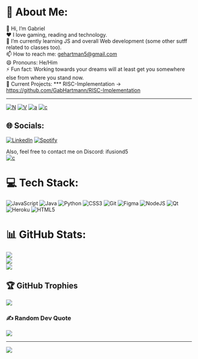 # 💫 About Me:
👋 Hi, I’m Gabriel<br>❤️ I love gaming, reading and technology.<br>🌱 I’m currently learning JS and overall Web development (some other sutff related to classes too).<br>📫 How to reach me: gehartman5@gmail.com<br>😄 Pronouns: He/Him<br>⚡ Fun fact: Working towards your dreams will at least get you somewhere else from where you stand now.<br>🚧 Current Projects: *** RISC-Implementation -> https://github.com/GabHartmann/RISC-Implementation


----

[![N](https://img.shields.io/badge/Visual_Studio_Code-0078D4?style=for-the-badge&logo=visual%20studio%20code&logoColor=white)]() 
[![V](https://img.shields.io/badge/Notepad++-90E59A.svg?style=for-the-badge&logo=notepad%2B%2B&logoColor=black)]()
[![a](https://img.shields.io/badge/Notepad++-90E59A.svg?style=for-the-badge&logo=notepad%2B%2B&logoColor=black)]()
[![c](https://img.shields.io/badge/Udemy-EC5252?style=for-the-badge&logo=Udemy&logoColor=white)]()


## 🌐 Socials:
[![LinkedIn](https://img.shields.io/badge/LinkedIn-%230077B5.svg?logo=linkedin&logoColor=white)](https://linkedin.com/in/gabhartmann) 
[![Spotify](https://img.shields.io/badge/Spotify-1DB954?style=flat-square&logo=Spotify&logoColor=white)](https://open.spotify.com/user/21woff7gcxtdpdn7jaud4v4jq) <br>

Also, feel free to contact me on Discord: ifusiond5 <br>
[![c](https://img.shields.io/badge/Discord-7289DA?style=for-the-badge&logo=discord&logoColor=white)]()


# 💻 Tech Stack:
![JavaScript](https://img.shields.io/badge/javascript-%23323330.svg?style=for-the-badge&logo=javascript&logoColor=%23F7DF1E) ![Java](https://img.shields.io/badge/java-%23ED8B00.svg?style=for-the-badge&logo=openjdk&logoColor=white) ![Python](https://img.shields.io/badge/python-3670A0?style=for-the-badge&logo=python&logoColor=ffdd54) ![CSS3](https://img.shields.io/badge/css3-%231572B6.svg?style=for-the-badge&logo=css3&logoColor=white) ![Git](https://img.shields.io/badge/git-%23F05033.svg?style=for-the-badge&logo=git&logoColor=white) ![Figma](https://img.shields.io/badge/figma-%23F24E1E.svg?style=for-the-badge&logo=figma&logoColor=white) ![NodeJS](https://img.shields.io/badge/node.js-6DA55F?style=for-the-badge&logo=node.js&logoColor=white) ![Qt](https://img.shields.io/badge/Qt-%23217346.svg?style=for-the-badge&logo=Qt&logoColor=white) ![Heroku](https://img.shields.io/badge/heroku-%23430098.svg?style=for-the-badge&logo=heroku&logoColor=white) ![HTML5](https://img.shields.io/badge/html5-%23E34F26.svg?style=for-the-badge&logo=html5&logoColor=white)
# 📊 GitHub Stats:
![](https://github-readme-stats.vercel.app/api?username=GabHartmann&theme=material-palenight&hide_border=false&include_all_commits=false&count_private=false)<br/>
![](https://github-readme-streak-stats.herokuapp.com/?user=GabHartmann&theme=material-palenight&hide_border=false)<br/>
![](https://github-readme-stats.vercel.app/api/top-langs/?username=GabHartmann&theme=material-palenight&hide_border=false&include_all_commits=false&count_private=false&layout=compact)

## 🏆 GitHub Trophies
![](https://github-profile-trophy.vercel.app/?username=GabHartmann&theme=discord_old_blurple&no-frame=false&no-bg=true&margin-w=4)

### ✍️ Random Dev Quote
![](https://quotes-github-readme.vercel.app/api?type=horizontal&theme=tokyonight)

---
[![](https://visitcount.itsvg.in/api?id=GabHartmann&icon=0&color=5)](https://visitcount.itsvg.in)

<!-- Proudly created with GPRM ( https://gprm.itsvg.in ) -->
